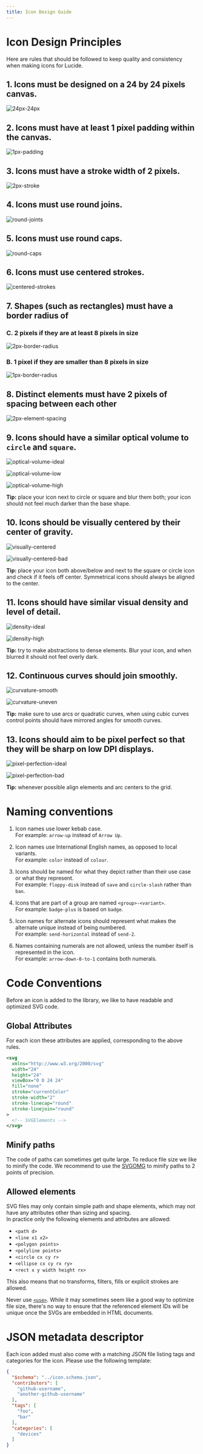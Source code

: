 ```yaml
---
title: Icon Design Guide
---
```


# Icon Design Principles

Here are rules that should be followed to keep quality and consistency when making icons for Lucide.

## 1. Icons must be designed on a **24 by 24 pixels** canvas.

![24px-24px](../../images/24px-24px.svg?raw=true "24px-24px")

## 2. Icons must have at least **1 pixel padding** within the canvas.

![1px-padding](../../images/1px-padding.svg?raw=true "1px-padding")

## 3. Icons must have a **stroke width of 2 pixels**.

![2px-stroke](../../images/2px-stroke.svg?raw=true "2px-stroke")

## 4. Icons must use **round joins**.

![round-joints](../../images/round-joints.svg?raw=true "round-joints")

## 5. Icons must use **round caps**.

![round-caps](../../images/round-caps.svg?raw=true "round-caps")

## 6. Icons must use **centered strokes**.

![centered-strokes](../../images/centered-strokes.svg?raw=true "centered-strokes")

## 7. Shapes (such as rectangles) must have a **border radius of**

### C. **2 pixels** if they are at least 8 pixels in size

![2px-border-radius](../../images/2px-border-radius.svg?raw=true "2px-border-radius")

### B. **1 pixel** if they are smaller than 8 pixels in size

![1px-border-radius](../../images/1px-border-radius.svg?raw=true "1px-border-radius")

## 8. Distinct elements must have **2 pixels of spacing between each other**

![2px-element-spacing](../../images/2px-element-spacing.svg?raw=true "2px-element-spacing")

## 9. Icons should have a similar optical volume to `circle` and `square`.

![optical-volume-ideal](../../images/optical-volume-ideal.svg?raw=true "optical-volume-ideal")

![optical-volume-low](../../images/optical-volume-low.svg?raw=true "optical-volume-low")

![optical-volume-high](../../images/optical-volume-high.svg?raw=true "optical-volume-high")

**Tip:** place your icon next to circle or square and blur them both; your icon should not feel much darker than the base shape.

## 10. Icons should be visually centered by their center of gravity.

![visually-centered](../../images/visually-centered.svg?raw=true "visually-centered")

![visually-centered-bad](../../images/visually-centered-bad.svg?raw=true "visually-centered-bad")

**Tip:** place your icon both above/below and next to the square or circle icon and check if it feels off center. Symmetrical icons should always be aligned to the center.

## 11. Icons should have similar visual density and level of detail.

![density-ideal](../../images/density-ideal.svg?raw=true "density-ideal")

![density-high](../../images/density-high.svg?raw=true "density-high")

**Tip:** try to make abstractions to dense elements. Blur your icon, and when blurred it should not feel overly dark.

## 12. Continuous curves should join smoothly.

![curvature-smooth](../../images/curvature-smooth.svg?raw=true "curvature-smooth")

![curvature-uneven](../../images/curvature-uneven.svg?raw=true "curvature-uneven")

**Tip:** make sure to use arcs or quadratic curves, when using cubic curves control points should have mirrored angles for smooth curves.

## 13. Icons should aim to be pixel perfect so that they will be sharp on low DPI displays.

![pixel-perfection-ideal](../../images/pixel-perfection-ideal.svg?raw=true "pixel-perfection-ideal")

![pixel-perfection-bad](../../images/pixel-perfection-bad.svg?raw=true "pixel-perfection-bad")

**Tip:** whenever possible align elements and arc centers to the grid.

# Naming conventions

1. Icon names use lower kebab case.\
   For example: `arrow-up` instead of `Arrow Up`.

2. Icon names use International English names, as opposed to local variants.\
   For example:  `color` instead of `colour`.

3. Icons should be named for what they depict rather than their use case or what they represent.\
   For example: `floppy-disk` instead of `save` and `circle-slash` rather than `ban`.

4. Icons that are part of a group are named `<group>-<variant>`.\
   For example: `badge-plus` is based on `badge`.

5. Icon names for alternate icons should represent what makes the alternate unique instead of being numbered.\
   For example: `send-horizontal` instead of `send-2`.

6. Names containing numerals are not allowed, unless the number itself is represented in the icon.\
   For example: `arrow-down-0-to-1` contains both numerals.

# Code Conventions

Before an icon is added to the library, we like to have readable and optimized SVG code.

## Global Attributes

For each icon these attributes are applied, corresponding to the above rules.

```xml
<svg
  xmlns="http://www.w3.org/2000/svg"
  width="24"
  height="24"
  viewBox="0 0 24 24"
  fill="none"
  stroke="currentColor"
  stroke-width="2"
  stroke-linecap="round"
  stroke-linejoin="round"
>
  <!-- SVGElements -->
</svg>
```

## Minify paths

The code of paths can sometimes get quite large. To reduce file size we like to minify the code.
We recommend to use the [SVGOMG](https://jakearchibald.github.io/svgomg/) to minify paths to 2 points of precision.

## Allowed elements

SVG files may only contain simple path and shape elements, which may not have any attributes other than sizing and spacing.\
In practice only the following elements and attributes are allowed:
* `<path d>`
* `<line x1 x2>`
* `<polygon points>`
* `<polyline points>`
* `<circle cx cy r>`
* `<ellipse cx cy rx ry>`
* `<rect x y width height rx>`

This also means that no transforms, filters, fills or explicit strokes are allowed.

Never use [`<use>`](https://developer.mozilla.org/en-US/docs/Web/SVG/Element/use). While it may sometimes seem like a good way to optimize file size, there's no way to ensure that the referenced element IDs will be unique once the SVGs are embedded in HTML documents.

# JSON metadata descriptor

Each icon added must also come with a matching JSON file listing tags and categories for the icon.
Please use the following template:

```json
{
  "$schema": "../icon.schema.json",
  "contributors": [
    "github-username",
    "another-github-username"
  ],
  "tags": [
    "foo",
    "bar"
  ],
  "categories": [
    "devices"
  ]
}
```
